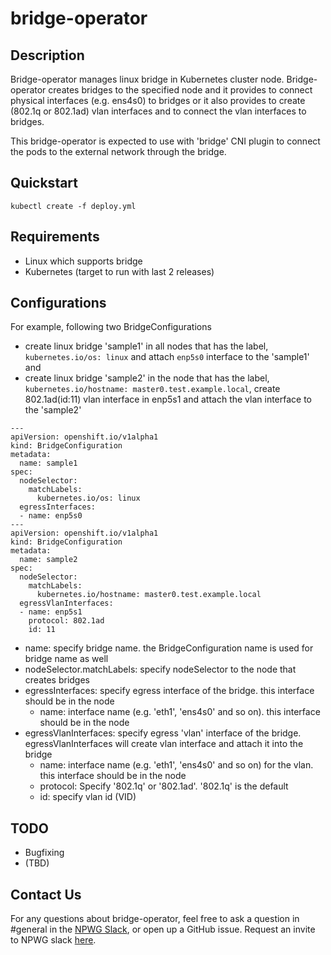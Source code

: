 # bridge-operator

## Description

Bridge-operator manages linux bridge in Kubernetes cluster node. Bridge-operator creates bridges to the specified node and it provides to connect physical interfaces (e.g. ens4s0) to bridges or it also provides to create (802.1q or 802.1ad) vlan interfaces and to connect the vlan interfaces to bridges.

This bridge-operator is expected to use with 'bridge' CNI plugin to connect the pods to the external network through the bridge.

## Quickstart

```
kubectl create -f deploy.yml
```

## Requirements

- Linux which supports bridge
- Kubernetes (target to run with last 2 releases)

## Configurations

For example, following two BridgeConfigurations
- create linux bridge 'sample1' in all nodes that has the label, `kubernetes.io/os: linux` and attach `enp5s0` interface to the 'sample1' and
- create linux bridge 'sample2' in the node that has the label, `kubernetes.io/hostname: master0.test.example.local`, create 802.1ad(id:11) vlan interface in enp5s1 and attach the vlan interface to the 'sample2'

```
---
apiVersion: openshift.io/v1alpha1
kind: BridgeConfiguration
metadata:
  name: sample1
spec:
  nodeSelector:
    matchLabels:
      kubernetes.io/os: linux
  egressInterfaces:
  - name: enp5s0
---
apiVersion: openshift.io/v1alpha1
kind: BridgeConfiguration
metadata:
  name: sample2
spec:
  nodeSelector:
    matchLabels:
      kubernetes.io/hostname: master0.test.example.local
  egressVlanInterfaces:
  - name: enp5s1
    protocol: 802.1ad
    id: 11
```

- name: specify bridge name. the BridgeConfiguration name is used for bridge name as well
- nodeSelector.matchLabels: specify nodeSelector to the node that creates bridges
- egressInterfaces: specify egress interface of the bridge. this interface should be in the node
  - name: interface name (e.g. 'eth1', 'ens4s0' and so on). this interface should be in the node
- egressVlanInterfaces: specify egress 'vlan' interface of the bridge. egressVlanInterfaces will create vlan interface and attach it into the bridge
  - name: interface name (e.g. 'eth1', 'ens4s0' and so on) for the vlan. this interface should be in the node
  - protocol: Specify '802.1q' or '802.1ad'. '802.1q' is the default
  - id: specify vlan id (VID)

## TODO

* Bugfixing
* (TBD)

## Contact Us

For any questions about bridge-operator, feel free to ask a question in #general in the [NPWG Slack](https://npwg-team.slack.com/), or open up a GitHub issue. Request an invite to NPWG slack [here](https://intel-corp.herokuapp.com/).
